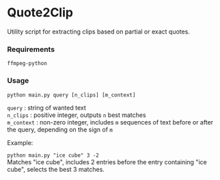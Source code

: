 # Quote2Clip
Utility script for extracting clips based on partial or exact quotes.

### Requirements
`ffmpeg-python`

### Usage
`python main.py query [n_clips] [m_context]`

`query` : string of wanted text <br/>
`n_clips` : positive integer, outputs `n` best matches <br/>
`m_context` : non-zero integer, includes `m` sequences of text before or after the query, depending on the sign of `m` <br/>

Example:

```python main.py "ice cube" 3 -2``` <br/>
Matches "ice cube", includes 2 entries before the entry containing "ice cube", selects the best 3 matches.
